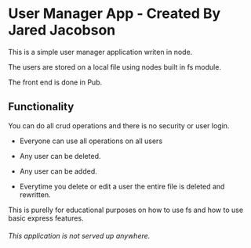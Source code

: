 # User Manager App - Created By Jared Jacobson
This is a simple user manager application writen in node.

The users are stored on a local file using nodes built in fs module.

The front end is done in Pub.

## Functionality
You can do all crud operations and there is no security or user login.

- Everyone can use all operations on all users

- Any user can be deleted.

- Any user can be added.

- Everytime you delete or edit a user the entire file is deleted and rewritten.

This is purelly for educational purposes on how to use fs and how to use basic express features.

###### This application is not served up anywhere.
